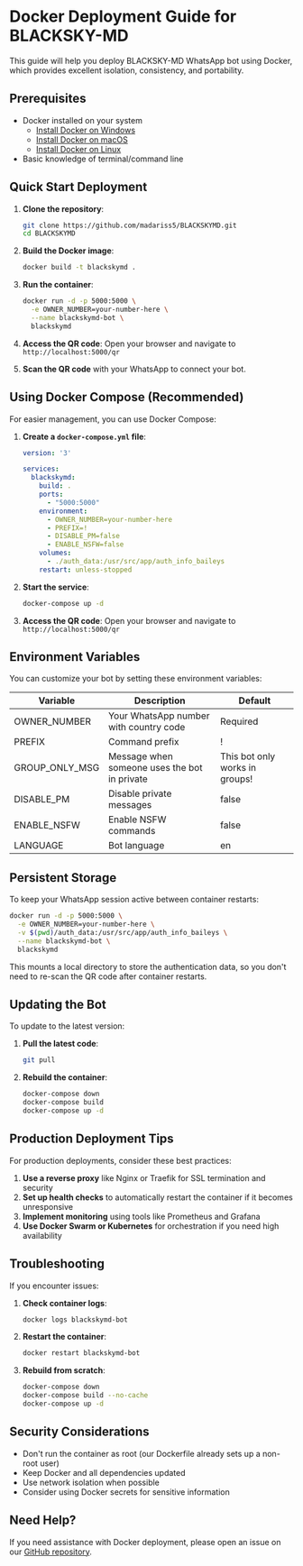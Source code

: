 # Docker Deployment Guide for BLACKSKY-MD

This guide will help you deploy BLACKSKY-MD WhatsApp bot using Docker, which provides excellent isolation, consistency, and portability.

## Prerequisites

- Docker installed on your system
  - [Install Docker on Windows](https://docs.docker.com/desktop/install/windows-install/)
  - [Install Docker on macOS](https://docs.docker.com/desktop/install/mac-install/)
  - [Install Docker on Linux](https://docs.docker.com/engine/install/)
- Basic knowledge of terminal/command line

## Quick Start Deployment

1. **Clone the repository**:
   ```bash
   git clone https://github.com/madariss5/BLACKSKYMD.git
   cd BLACKSKYMD
   ```

2. **Build the Docker image**:
   ```bash
   docker build -t blackskymd .
   ```

3. **Run the container**:
   ```bash
   docker run -d -p 5000:5000 \
     -e OWNER_NUMBER=your-number-here \
     --name blackskymd-bot \
     blackskymd
   ```

4. **Access the QR code**:
   Open your browser and navigate to `http://localhost:5000/qr`

5. **Scan the QR code** with your WhatsApp to connect your bot.

## Using Docker Compose (Recommended)

For easier management, you can use Docker Compose:

1. **Create a `docker-compose.yml` file**:
   ```yaml
   version: '3'
   
   services:
     blackskymd:
       build: .
       ports:
         - "5000:5000"
       environment:
         - OWNER_NUMBER=your-number-here
         - PREFIX=!
         - DISABLE_PM=false
         - ENABLE_NSFW=false
       volumes:
         - ./auth_data:/usr/src/app/auth_info_baileys
       restart: unless-stopped
   ```

2. **Start the service**:
   ```bash
   docker-compose up -d
   ```

3. **Access the QR code**:
   Open your browser and navigate to `http://localhost:5000/qr`

## Environment Variables

You can customize your bot by setting these environment variables:

| Variable | Description | Default |
|----------|-------------|---------|
| OWNER_NUMBER | Your WhatsApp number with country code | Required |
| PREFIX | Command prefix | ! |
| GROUP_ONLY_MSG | Message when someone uses the bot in private | This bot only works in groups! |
| DISABLE_PM | Disable private messages | false |
| ENABLE_NSFW | Enable NSFW commands | false |
| LANGUAGE | Bot language | en |

## Persistent Storage

To keep your WhatsApp session active between container restarts:

```bash
docker run -d -p 5000:5000 \
  -e OWNER_NUMBER=your-number-here \
  -v $(pwd)/auth_data:/usr/src/app/auth_info_baileys \
  --name blackskymd-bot \
  blackskymd
```

This mounts a local directory to store the authentication data, so you don't need to re-scan the QR code after container restarts.

## Updating the Bot

To update to the latest version:

1. **Pull the latest code**:
   ```bash
   git pull
   ```

2. **Rebuild the container**:
   ```bash
   docker-compose down
   docker-compose build
   docker-compose up -d
   ```

## Production Deployment Tips

For production deployments, consider these best practices:

1. **Use a reverse proxy** like Nginx or Traefik for SSL termination and security
2. **Set up health checks** to automatically restart the container if it becomes unresponsive
3. **Implement monitoring** using tools like Prometheus and Grafana
4. **Use Docker Swarm or Kubernetes** for orchestration if you need high availability

## Troubleshooting

If you encounter issues:

1. **Check container logs**:
   ```bash
   docker logs blackskymd-bot
   ```

2. **Restart the container**:
   ```bash
   docker restart blackskymd-bot
   ```

3. **Rebuild from scratch**:
   ```bash
   docker-compose down
   docker-compose build --no-cache
   docker-compose up -d
   ```

## Security Considerations

- Don't run the container as root (our Dockerfile already sets up a non-root user)
- Keep Docker and all dependencies updated
- Use network isolation when possible
- Consider using Docker secrets for sensitive information

## Need Help?

If you need assistance with Docker deployment, please open an issue on our [GitHub repository](https://github.com/madariss5/BLACKSKYMD/issues).
